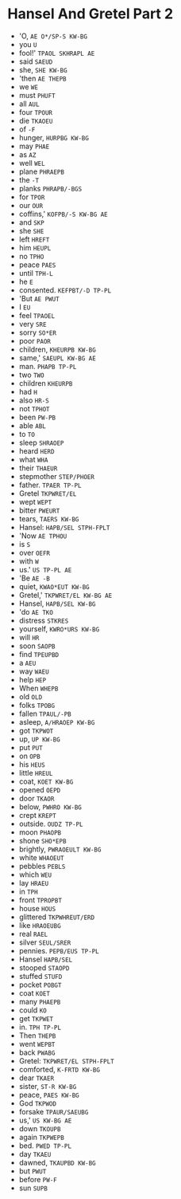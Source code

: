 # Hansel And Gretel Part 2

* 'O, `AE O*/SP-S KW-BG`
* you `U`
* fool!' `TPAOL SKHRAPL AE`
* said `SAEUD`
* she, `SHE KW-BG`
* 'then `AE THEPB`
* we `WE`
* must `PHUFT`
* all `AUL`
* four `TPOUR`
* die `TKAOEU`
* of `-F`
* hunger, `HURPBG KW-BG`
* may `PHAE`
* as `AZ`
* well `WEL`
* plane `PHRAEPB`
* the `-T`
* planks `PHRAPB/-BGS`
* for `TPOR`
* our `OUR`
* coffins,' `KOFPB/-S KW-BG AE`
* and `SKP`
* she `SHE`
* left `HREFT`
* him `HEUPL`
* no `TPHO`
* peace `PAES`
* until `TPH-L`
* he `E`
* consented. `KEFPBT/-D TP-PL`
* 'But `AE PWUT`
* I `EU`
* feel `TPAOEL`
* very `SRE`
* sorry `SO*ER`
* poor `PAOR`
* children, `KHEURPB KW-BG`
* same,' `SAEUPL KW-BG AE`
* man. `PHAPB TP-PL`
* two `TWO`
* children `KHEURPB`
* had `H`
* also `HR-S`
* not `TPHOT`
* been `PW-PB`
* able `ABL`
* to `TO`
* sleep `SHRAOEP`
* heard `HERD`
* what `WHA`
* their `THAEUR`
* stepmother `STEP/PHOER`
* father. `TPAER TP-PL`
* Gretel `TKPWRET/EL`
* wept `WEPT`
* bitter `PWEURT`
* tears, `TAERS KW-BG`
* Hansel: `HAPB/SEL STPH-FPLT`
* 'Now `AE TPHOU`
* is `S`
* over `OEFR`
* with `W`
* us.' `US TP-PL AE`
* 'Be `AE -B`
* quiet, `KWAO*EUT KW-BG`
* Gretel,' `TKPWRET/EL KW-BG AE`
* Hansel, `HAPB/SEL KW-BG`
* 'do `AE TKO`
* distress `STKRES`
* yourself, `KWRO*URS KW-BG`
* will `HR`
* soon `SAOPB`
* find `TPEUPBD`
* a `AEU`
* way `WAEU`
* help `HEP`
* When `WHEPB`
* old `OLD`
* folks `TPOBG`
* fallen `TPAUL/-PB`
* asleep, `A/HRAOEP KW-BG`
* got `TKPWOT`
* up, `UP KW-BG`
* put `PUT`
* on `OPB`
* his `HEUS`
* little `HREUL`
* coat, `KOET KW-BG`
* opened `OEPD`
* door `TKAOR`
* below, `PWHRO KW-BG`
* crept `KREPT`
* outside. `OUDZ TP-PL`
* moon `PHAOPB`
* shone `SHO*EPB`
* brightly, `PWRAOEULT KW-BG`
* white `WHAOEUT`
* pebbles `PEBLS`
* which `WEU`
* lay `HRAEU`
* in `TPH`
* front `TPROPBT`
* house `HOUS`
* glittered `TKPWHREUT/ERD`
* like `HRAOEUBG`
* real `RAEL`
* silver `SEUL/SRER`
* pennies. `PEPB/EUS TP-PL`
* Hansel `HAPB/SEL`
* stooped `STAOPD`
* stuffed `STUFD`
* pocket `POBGT`
* coat `KOET`
* many `PHAEPB`
* could `KO`
* get `TKPWET`
* in. `TPH TP-PL`
* Then `THEPB`
* went `WEPBT`
* back `PWABG`
* Gretel: `TKPWRET/EL STPH-FPLT`
* comforted, `K-FRTD KW-BG`
* dear `TKAER`
* sister, `ST-R KW-BG`
* peace, `PAES KW-BG`
* God `TKPWOD`
* forsake `TPAUR/SAEUBG`
* us,' `US KW-BG AE`
* down `TKOUPB`
* again `TKPWEPB`
* bed. `PWED TP-PL`
* day `TKAEU`
* dawned, `TKAUPBD KW-BG`
* but `PWUT`
* before `PW-F`
* sun `SUPB`
